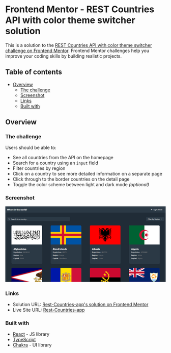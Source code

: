 # Frontend Mentor - REST Countries API with color theme switcher solution

This is a solution to the [REST Countries API with color theme switcher challenge on Frontend Mentor](https://www.frontendmentor.io/challenges/rest-countries-api-with-color-theme-switcher-5cacc469fec04111f7b848ca). Frontend Mentor challenges help you improve your coding skills by building realistic projects.

## Table of contents

- [Overview](#overview)
    - [The challenge](#the-challenge)
    - [Screenshot](#screenshot)
    - [Links](#links)
    - [Built with](#built-with)


## Overview

### The challenge

Users should be able to:

- See all countries from the API on the homepage
- Search for a country using an `input` field
- Filter countries by region
- Click on a country to see more detailed information on a separate page
- Click through to the border countries on the detail page
- Toggle the color scheme between light and dark mode *(optional)*

### Screenshot

![](./screenshot.png)


### Links

- Solution URL: [Rest-Countries-app's solution on Frontend Mentor](https://www.frontendmentor.io/solutions/rest-countries-app-with-theme-switcher-using-reactjs-and-chakra-sBDbsVx6Ty)
- Live Site URL: [Rest-Countries-app](https://frontend-mentor-challenge-rest-countries-app.vercel.app/)

### Built with

- [React](https://reactjs.org/) - JS library
- [TypeScript](https://www.typescriptlang.org/)
- [Chakra](https://chakra-ui.com/) - UI library
